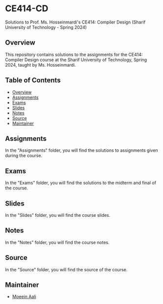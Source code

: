 # CE414-CD
Solutions to Prof. Ms. Hosseinmardi's CE414: Compiler Design (Sharif University of Technology - Spring 2024)

## Overview

This repository contains solutions to the assignments for the CE414: Compiler Design course at the Sharif University of Technology, Spring 2024, taught by Ms. Hosseinmardi.

## Table of Contents

- [Overview](#overview)
- [Assignments](#assignments)
- [Exams](#exams)
- [Slides](#slides)
- [Notes](#notes)
- [Source](#source)
- [Maintainer](#maintainer)

## Assignments

In the "Assignments" folder, you will find the solutions to assignments given during the course.

## Exams

In the "Exams" folder, you will find the solutions to the midterm and final of the course.

## Slides

In the "Slides" folder, you will find the course slides.

## Notes

In the "Notes" folder, you will find the course notes.

## Source

In the "Source" folder, you will find the source of the course.

## Maintainer

- [Moeein Aali](https://github.com/moeeinaali)

